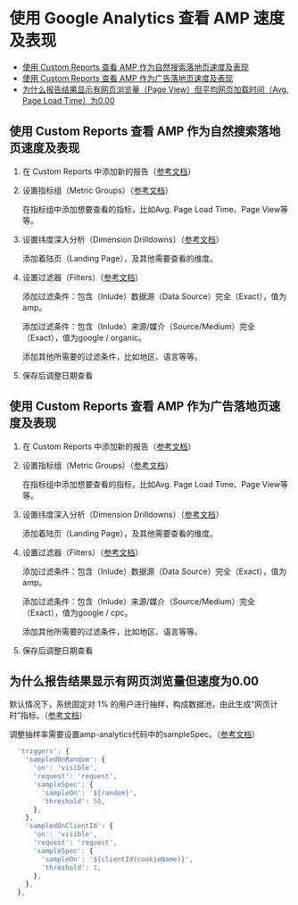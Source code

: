 # 使用 Google Analytics 查看 AMP 速度及表现

* [使用 Custom Reports 查看 AMP 作为自然搜索落地页速度及表现](amp-measure-with-ga.md#custom-report-organic-search)
* [使用 Custom Reports 查看 AMP 作为广告落地页速度及表现](amp-measure-with-ga.md#custom-report-google-cpc)
* [为什么报告结果显示有网页浏览量（Page View）但平均网页加载时间（Avg. Page Load Time）为0.00](amp-measure-with-ga.md#speed-equals-zero)

## 使用 Custom Reports 查看 AMP 作为自然搜索落地页速度及表现 <a id="custom-report-organic-search"></a>

1. 在 Custom Reports 中添加新的报告（[参考文档](https://support.google.com/analytics/answer/1151300)）
2. 设置指标组（Metric Groups）（[参考文档](https://support.google.com/analytics/answer/6086087?hl=zh-Hans)）

   在指标组中添加想要查看的指标，比如Avg. Page Load Time、Page View等等。

3. 设置纬度深入分析（Dimension Drilldowns）（[参考文档](https://support.google.com/analytics/answer/1033861?hl=zh-Hans)）

   添加着陆页（Landing Page），及其他需要查看的维度。

4. 设置过滤器（Filters）（[参考文档](https://support.google.com/analytics/answer/1033162)）

   添加过滤条件：包含（Inlude）数据源（Data Source）完全（Exact），值为amp。

   添加过滤条件：包含（Inlude）来源/媒介（Source/Medium）完全（Exact），值为google / organic。

   添加其他所需要的过滤条件，比如地区、语言等等。

5. 保存后调整日期查看

## 使用 Custom Reports 查看 AMP 作为广告落地页速度及表现 <a id="custom-report-google-cpc"></a>

1. 在 Custom Reports 中添加新的报告（[参考文档](https://support.google.com/analytics/answer/1151300)）
2. 设置指标组（Metric Groups）（[参考文档](https://support.google.com/analytics/answer/6086087?hl=zh-Hans)）

   在指标组中添加想要查看的指标，比如Avg. Page Load Time、Page View等等。

3. 设置纬度深入分析（Dimension Drilldowns）（[参考文档](https://support.google.com/analytics/answer/1033861?hl=zh-Hans)）

   添加着陆页（Landing Page），及其他需要查看的维度。

4. 设置过滤器（Filters）（[参考文档](https://support.google.com/analytics/answer/1033162)）

   添加过滤条件：包含（Inlude）数据源（Data Source）完全（Exact），值为amp。

   添加过滤条件：包含（Inlude）来源/媒介（Source/Medium）完全（Exact），值为google / cpc。

   添加其他所需要的过滤条件，比如地区、语言等等。

5. 保存后调整日期查看

## 为什么报告结果显示有网页浏览量但速度为0.00 <a id="speed-equals-zero"></a>

默认情况下，系统固定对 1% 的用户进行抽样，构成数据池，由此生成“网页计时”指标。（[参考文档](https://support.google.com/analytics/answer/1205784?hl=zh-Hans)）

调整抽样率需要设置amp-analytics代码中的sampleSpec。（[参考文档](https://www.ampproject.org/docs/reference/components/amp-analytics#triggers)）

```javascript
  'triggers': {
    'sampledOnRandom': {
      'on': 'visible',
      'request': 'request',
      'sampleSpec': {
        'sampleOn': '${random}',
        'threshold': 50,
      },
    },
    'sampledOnClientId': {
      'on': 'visible',
      'request': 'request',
      'sampleSpec': {
        'sampleOn': '${clientId(cookieName)}',
        'threshold': 1,
      },
    },
  },
```

